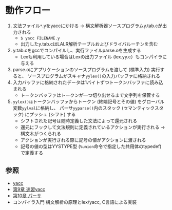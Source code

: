 # 動作フロー
1. 文法ファイル`*`.yをyaccにかける -> 構文解析器ソースプログラムy.tab.cが出力される
    - `$ yacc FILENAME.y`
    - 出力したy.tab.cはLALR解析テーブルおよびドライバルーチンを含む
2. y.tab.cをgccでコンパイルし、実行ファイルparse.oを生成する
    - Lexも利用している場合はLexの出力ファイル (lex.yy.c）もコンパイラに与える
3. parse.oにアプリケーションのソースプログラムを渡して (標準入力) 実行すると、
   ソースプログラムがスキャナ`yylex()`の入力バッファに格納される
4. 入力バッファに格納されたデータは1バイトずつトークンバッファに読み込まれる
    - トークンバッファはトークンが一つ切り出せるまで文字列を保管する
5. `yylex()は`トークンバッファからトークン (終端記号とその値) をグローバル変数`yylval`に格納し、
   パーサ`yyparse()`内のスタック (セマンティックスタック) にプッシュ (シフト) する
    - シフトされた記号は随時定義した文法によって還元される
    - 還元にフックして文法規則に定義されているアクションが実行される -> 構文木がつくられる
    - アクションが実行される際に記号の値がアクションに渡される
    - 記号の値の型はYYSTYPE型 (`%union`命令で指定した共用体のtypedef) で定義する

## 参照
- [yacc](https://ja.wikipedia.org/wiki/Yacc)
- [第9章 速習yacc](https://i.loveruby.net/ja/rhg/book/yacc.html)
- [第10章 パーサ](https://i.loveruby.net/ja/rhg/book/parser.html)
- コンパイラ入門 構文解析の原理とlex/yacc, C言語による実装
